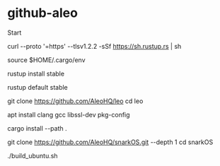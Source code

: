 # github-aleo

Start

curl --proto '=https' --tlsv1.2.2 -sSf https://sh.rustup.rs | sh

source $HOME/.cargo/env

rustup install stable

rustup default stable

git clone https://github.com/AleoHQ/leo
cd leo

apt install clang gcc libssl-dev pkg-config

cargo install --path .

git clone https://github.com/AleoHQ/snarkOS.git --depth 1
cd snarkOS

./build_ubuntu.sh

